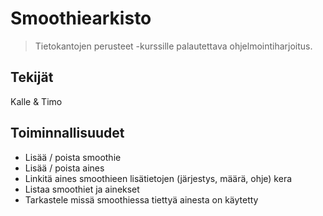 # Smoothiearkisto
> Tietokantojen perusteet -kurssille palautettava ohjelmointiharjoitus.

## Tekijät
Kalle & Timo

## Toiminnallisuudet

* Lisää / poista smoothie
* Lisää / poista aines
* Linkitä aines smoothieen lisätietojen (järjestys, määrä, ohje) kera
* Listaa smoothiet ja ainekset
* Tarkastele missä smoothiessa tiettyä ainesta on käytetty
